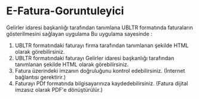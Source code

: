 # E-Fatura-Goruntuleyici
Gelirler idaresi başkanlığı tarafından tanımlana UBLTR formatında faturaların gösterilmesini sağlayan uygulama
Bu uygulama sayesinde :
<ol>
  <li>UBLTR formatındaki faturayı firma tarafından tanımlanan şekilde HTML olarak görebilirsiniz.</li>
  <li>UBLTR formatındaki faturayı Gelirler idaresi başkanlığı tarafından tanımlanan  şekilde HTML olarak görebilirsiniz.</li>
  <li>Fatura üzerindeki imzanın doğruluğunu kontrol edebilirsiniz. (İnternet bağlantısı gerektirir.)</li>
  <li>Faturayı PDf formatında bilgisayarınıza kaydedebilirsiniz. (Fatura dijital imzasız olarak PDF'e dönüştürülür.)</li>
</ol>
